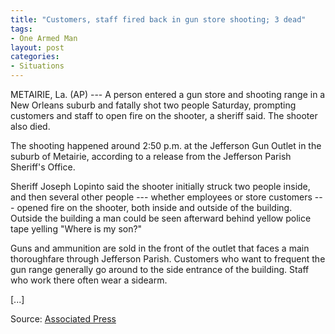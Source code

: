 ```yaml
---
title: "Customers, staff fired back in gun store shooting; 3 dead"
tags:
- One Armed Man
layout: post
categories:
- Situations
---
```


METAIRIE, La. (AP) --- A person entered a gun store and shooting range in a New Orleans suburb and fatally shot two people Saturday, prompting customers and staff to open fire on the shooter, a sheriff said. The shooter also died.

The shooting happened around 2:50 p.m. at the Jefferson Gun Outlet in the suburb of Metairie, according to a release from the Jefferson Parish Sheriff's Office.

Sheriff Joseph Lopinto said the shooter initially struck two people inside, and then several other people --- whether employees or store customers --- opened fire on the shooter, both inside and outside of the building. Outside the building a man could be seen afterward behind yellow police tape yelling "Where is my son?"

Guns and ammunition are sold in the front of the outlet that faces a main thoroughfare through Jefferson Parish. Customers who want to frequent the gun range generally go around to the side entrance of the building. Staff who work there often wear a sidearm.

\[...\]

Source: [Associated Press](https://apnews.com/article/us-news-shootings-new-orleans-metairie-louisiana-d2688cf8a0471ba3a035547b89e4645b)
